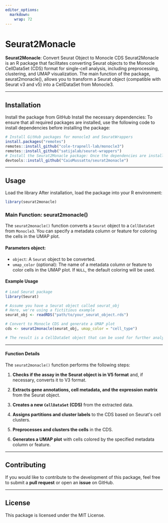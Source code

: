```yaml
---
editor_options:
  markdown:
    wrap: 72
---
```


# Seurat2Monacle

**Seurat2Monacle**: Convert Seurat Object to Monocle CDS Seurat2Monacle
is an R package that facilitates converting Seurat objects to the
Monocle CellDataSet (CDS) format for single-cell analysis, including
preprocessing, clustering, and UMAP visualization. The main function of
the package, seurat2monacle(), allows you to transform a Seurat object
(compatible with Seurat v3 and v5) into a CellDataSet from Monocle3.

------------------------------------------------------------------------

## Installation

Install the package from GitHub Install the necessary dependencies: To
ensure that all required packages are installed, use the following code
to install dependencies before installing the package:

``` r
# Install GitHub packages for monocle3 and SeuratWrappers 
install.packages("remotes") 
remotes::install_github("cole-trapnell-lab/monocle3") 
remotes::install_github("satijalab/seurat-wrappers") 
# Install the Seurat2Monacle package: Once the dependencies are installed, you can install your Seurat2Monacle package using devtools:
devtools::install_github("CaioMussatto/seurat2monacle")
```

------------------------------------------------------------------------

## Usage

Load the library After installation, load the package into your R
environment:

``` r
library(seurat2monacle)
```

### Main Function: **seurat2monacle()**

The `seurat2monacle()` function converts a `Seurat` object to a
`CellDataSet` from `Monocle3`. You can specify a metadata column or
feature for coloring the cells in the UMAP plot.

#### Parameters object:

-   `object`: A `Seurat` object to be converted.
-   `umap_color` (optional): The name of a metadata column or feature to
    color cells in the UMAP plot. If `NULL`, the default coloring will
    be used.

#### Example Usage

``` r
# Load Seurat package
library(Seurat)

# Assume you have a Seurat object called seurat_obj
# Here, we're using a fictitious example
seurat_obj <- readRDS("path/to/your_seurat_object.rds")

# Convert to Monocle CDS and generate a UMAP plot
cds <- seurat2monacle(seurat_obj, umap_color = "cell_type")

# The result is a CellDataSet object that can be used for further analysis
```

------------------------------------------------------------------------

#### Function Details

The `seurat2monacle()` function performs the following steps:

1.  **Checks if the assay in the Seurat object is in V5 format** and, if
    necessary, converts it to V3 format.

2.  **Extracts gene annotations, cell metadata, and the expression
    matrix** from the Seurat object.

3.  **Creates a new `CellDataSet` (CDS)** from the extracted data.

4.  **Assigns partitions and cluster labels** to the CDS based on
    Seurat's cell clusters.

5.  **Preprocesses and clusters the cells** in the CDS.

6.  **Generates a UMAP plot** with cells colored by the specified
    metadata column or feature.

------------------------------------------------------------------------

## Contributing

If you would like to contribute to the development of this package, feel
free to submit a **pull request** or open an **issue** on GitHub.

------------------------------------------------------------------------

## License

This package is licensed under the MIT License.
